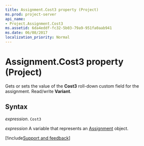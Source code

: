 ```yaml
---
title: Assignment.Cost3 property (Project)
ms.prod: project-server
api_name:
- Project.Assignment.Cost3
ms.assetid: 6da4eddf-fc32-5b03-79a9-951fa0aab941
ms.date: 06/08/2017
localization_priority: Normal
---
```



# Assignment.Cost3 property (Project)

Gets or sets the value of the  **Cost3** roll-down custom field for the assignment. Read/write **Variant**.


## Syntax

_expression_. `Cost3`

_expression_ A variable that represents an [Assignment](./Project.Assignment.md) object.

[!include[Support and feedback](~/includes/feedback-boilerplate.md)]